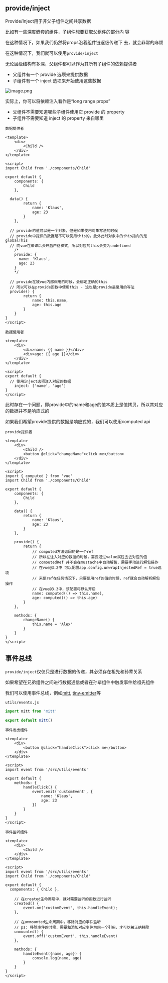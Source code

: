## provide/inject

Provide/Inject用于非父子组件之间共享数据

比如有一些深度嵌套的组件，子组件想要获取父组件的部分内 容

在这种情况下，如果我们仍然将props沿着组件链逐级传递下 去，就会非常的麻烦

在这种情况下，我们就可以使用`provide/inject`

无论层级结构有多深，父组件都可以作为其所有子组件的依赖提供者

+ 父组件有一个 provide 选项来提供数据
+ 子组件有一个 inject 选项来开始使用这些数据

![image.png](https://s2.loli.net/2022/08/14/jOcIyKMiTC35gol.png) 

实际上，你可以将依赖注入看作是“long range props”

+ 父组件不需要知道哪些子组件使用它 provide 的 property
+ 子组件不需要知道 inject 的 property 来自哪里

`数据提供者`

```vue
<template>
	<div>
		<Child />
	</div>
</template>

<script>
import Child from './components/Child'

export default {
	components: {
		Child
	},
  
  data() {
		return {
			name: 'Klaus',
			age: 23
		}
	},

  // provide的值可以是一个对象，但是如果使用对象写法的时候
  // provide中提供的数据是不可以使用this的，此外此时对象中的this指向的是globalThis
  // 而vue在编译后会开启严格模式，所以对应的this会变为undefined
	/*
    provide: {
      name: 'Klaus',
      age: 23
    }
	*/
  
  // provide在被vue内部调用的时候，会绑定正确的this
  // 所以可以在provide函数中使用this - 这也是provide最常用的写法
  provide() {
		return {
			name: this.name,
			age: this.age
		}
	}
}
</script>
```



`数据使用者`

```vue
<template>
	<div>
		<div>name: {{ name }}</div>
		<div>age: {{ age }}</div>
	</div>
</template>

<script>
export default {
  // 使用inject选项注入对应的数据
	inject: ['name', 'age']
}
</script>
```



此时存在一个问题，即provide中的name和age的值本质上是值拷贝，所以其对应的数据并不是响应式的

如果我们希望provide提供的数据是响应式的，我们可以使用computed api

`provide提供者`

```vue
<template>
	<div>
		<Child />
		<button @click="changeName">click me</button>
	</div>
</template>

<script>
import { computed } from 'vue'
import Child from './components/Child'

export default {
	components: {
		Child
	},

	data() {
		return {
			name: 'Klaus',
			age: 23
		}
	},

	provide() {
		return {
			// computed方法返回的是一个ref
			// 所以在注入对应的数据的时候，需要通过value属性去去对应的值
			// comoutedRef 并不会在mustache中自动解包，需要手动进行解包操作
			// 在vue@3.2中 可以配置app.config.unwrapInjectedRef = true选项
			// 来使ref在任何情况下，只要使用ref的值的时候，ref就会自动解析解包操作
			// 在vue@3.3中，该配置将默认开启
			name: computed(() => this.name),
			age: computed(() => this.age)
		}
	},

	methods: {
		changeName() {
			this.name = 'Alex'
		}
	}
}
</script>
```





## 事件总线

`provide/inject`仅仅只是进行数据的传递，其必须存在祖先和孙辈关系

如果希望在兄弟组件之间进行数据通信或者在孙辈组件中触发事件给祖先组件

我们可以使用事件总线，例如[mitt](https://npmjs.com/package/mitt), [tiny-emitter](https://www.npmjs.com/package/tiny-emitter)等 

`utils/events.js`

```js
import mitt from 'mitt'

export default mitt()
```



`事件发出组件`

```vue
<template>
	<div>
		<button @click="handleClick">click me</button>
	</div>
</template>

<script>
import event from '/src/utils/events'

export default {
	methods: {
		handleClick() {
			event.emit('customEvent', {
				name: 'Klaus',
				age: 23
			})
		}
	}
}
</script>
```



`事件监听组件`

```vue
<template>
	<div>
		<Child />
	</div>
</template>

<script>
import event from '/src/utils/events'
import Child from './components/Child'

export default {
  components: { Child },

	// 在created生命周期中，就对需要监听的函数进行监听
	created() {
		event.on("customEvent", this.handleEvent);
	},

	// 在unmounted生命周期中，移除对应的事件监听
	// ps: 移除事件的时候，需要和添加对应事件为同一个引用，才可以被正确移除
	unmounted() {
		event.off('customEvent', this.handleEvent)
	},

	methods: {
		handleEvent({name, age}) {
			console.log(name, age)
		}
	}
}
</script>
```

